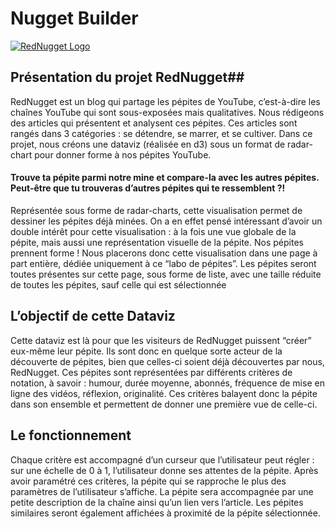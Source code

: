 # Nugget Builder #

[![RedNugget Logo](https://rednugget.fr/wp-content/uploads/2017/10/Logo_final5.png)](https://rednugget.fr/)


## Présentation du projet RedNugget##
RedNugget est un blog qui partage les pépites de YouTube, c’est-à-dire les chaînes YouTube qui sont sous-exposées mais qualitatives. Nous rédigeons des articles qui présentent et analysent ces pépites. Ces articles sont rangés dans 3 catégories : se détendre, se marrer, et se cultiver. Dans ce projet, nous créons une dataviz (réalisée en d3) sous un format de radar-chart pour donner forme à nos pépites YouTube.


#### Trouve ta pépite parmi notre mine et compare-la avec les autres pépites. Peut-être que tu trouveras d’autres pépites qui te ressemblent ?! ####

Représentée sous forme de radar-charts, cette visualisation permet de dessiner les pépites déjà minées. On a en effet pensé intéressant d’avoir un double intérêt pour cette visualisation : à la fois une vue globale de la pépite, mais aussi une représentation visuelle de la pépite. Nos pépites prennent forme !
Nous placerons donc cette visualisation dans une page à part entière, dédiée uniquement à ce “labo de pépites”. Les pépites seront toutes présentes sur cette page, sous forme de liste, avec une taille réduite de toutes les pépites, sauf celle qui est sélectionnée 

## L’objectif de cette Dataviz ##
Cette dataviz est là pour que les visiteurs de RedNugget puissent “créer” eux-même leur pépite. Ils sont donc en quelque sorte acteur de la découverte de pépites, bien que celles-ci soient déjà découvertes par nous, RedNugget.
Ces pépites sont représentées par différents critères de notation, à savoir : humour, durée moyenne, abonnés, fréquence de mise en ligne des vidéos, réflexion, originalité. Ces critères balayent donc la pépite dans son ensemble et permettent de donner une première vue de celle-ci.

## Le fonctionnement  ##
Chaque critère est accompagné d’un curseur que l’utilisateur peut régler : sur une échelle de 0 à 1, l’utilisateur donne ses attentes de la pépite. Après avoir paramétré ces critères, la pépite qui se rapproche le plus des paramètres de l’utilisateur s’affiche.
La pépite sera accompagnée par une petite description de la chaîne ainsi qu’un lien vers l’article. Les pépites similaires seront également affichées à proximité de la pépite sélectionnée.
